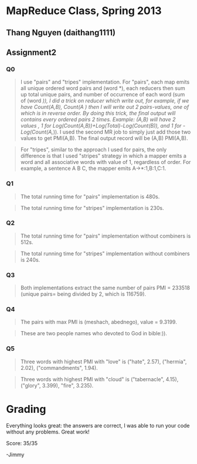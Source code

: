 MapReduce Class, Spring 2013
====================

Thang Nguyen (daithang1111)
--------------------------
Assignment2
---------------------


### Q0

>I use "pairs" and "tripes" implementation. For "pairs", each map emits all unique ordered word pairs and (word *), each reducers then sum up total unique pairs, and number of occurrence of each word (sum of (word *)), I did a trick on reducer which write out, for example, if we have Count(A,B), Count(A *) then I will write out 2 pairs-values, one of which is in reverse order. By doing this trick, the final output will contains every ordered pairs 2 times. Example: (A,B) will have 2 values , 1 for Log(Count(A,B))+Log(Total)-Log(Count(B*)), and 1 for -Log(Count(A,*)). I used the second MR job to simply just add those two values to get PMI(A,B). The final output record will be (A,B) PMI(A,B). 

>For "tripes", similar to the approach I used for pairs, the only difference is that I used "stripes" strategy in which a mapper emits a word and all associative words with value of 1, regardless of order. For example, a sentence A B C, the mapper emits A->*:1,B:1,C:1.

### Q1

> The total running time for "pairs" implementation is 480s.

> The total running time for "stripes" implementation is 230s. 

### Q2

> The total running time for "pairs" implementation without combiners is 512s.

> The total running time for "stripes" implementation without combiners is 240s.

### Q3

> Both implementations extract the same number of pairs PMI = 233518 (unique pairs= being divided by 2, which is 116759).

### Q4

> The pairs with max PMI is (meshach, abednego), value = 9.3199. 

> These are two people names who devoted to God in bible:)).
### Q5

> Three words with highest PMI with "love" is ("hate", 2.57), ("hermia", 2.02), ("commandments", 1.94).

> Three words with highest PMI with "cloud" is ("tabernacle", 4.15), ("glory", 3.399), "fire", 3.235).

Grading
=======

Everything looks great: the answers are correct, I was able to run
your code without any problems. Great work!

Score: 35/35

-Jimmy

